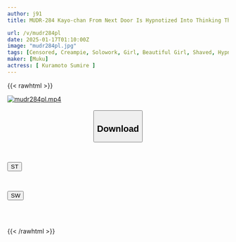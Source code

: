 ```yaml
---
author: j91
title: MUDR-284 Kayo-chan From Next Door Is Hypnotized Into Thinking That "this Is The Masturbator That Helped Me The Other Day" Hypnosis Actually Exists! Hypnotize The Beautiful Girl From Next Door To Become A Masturbator And Use Her Mouth Pussy And Shaved Pussy As Much As You Want! Sumire Kuramoto

url: /v/mudr284pl
date: 2025-01-17T01:10:00Z
image: "mudr284pl.jpg"
tags: [Censored, Creampie, Solowork, Girl, Beautiful Girl, Shaved, Hypnosis, Mini, Original Collaboration	]
maker: [Muku]
actress: [ Kuramoto Sumire ]
---
```



{{< rawhtml >}}

<div class="video" data-videoid="ro6bQKYL3jubqXX">
    <a href="javascript:;">
        <img src="/v/mudr284pl/mudr284pl.jpg" width="WIDTH" height="HEIGHT" alt="mudr284pl.mp4" loading="lazy">
    </a>
</div>

<script type="text/javascript" src="https://j91.asia/asset/on-demand-st.js"></script>

<br>
  <link rel="stylesheet" href="https://j91.asia/asset/bs5.css">
  
  <center>
  <button class="btn btn-primary" type="button" data-bs-toggle="collapse" data-bs-target=".multi-collapse" aria-expanded="false" aria-controls="multiCollapseExample1 multiCollapseExample2"><h2>Download</h2></button></center>
</p>
<div class="row">
  <div class="col">
    <div class="collapse multi-collapse" id="multiCollapseExample1">
      <div class="card card-body">
	      	      <br>
<div class="buttons">  
<p><a href="/v/mudr284pl/st.html" target="_blank"><button class="btn-hover color-3"><i class="fa fa-download"></i> ST</button></a></p></div>
    </div>
  </div>
</div>
  <div class="col">
    <div class="collapse multi-collapse" id="multiCollapseExample2">
      <div class="card card-body">
	      <br>
<div class="buttons">
<p><a href="/v/mudr284pl/sw.html" target="_blank"><button class="btn-hover color-2"><i class="fa fa-download"></i> SW</button></a></p></div>
<br><br>
      </div>
    </div>
  </div>
</div>

{{< /rawhtml >}}